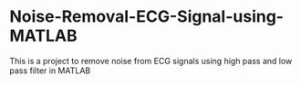 # Noise-Removal-ECG-Signal-using-MATLAB
This is a project to remove noise from ECG signals using high pass and low pass filter in MATLAB

